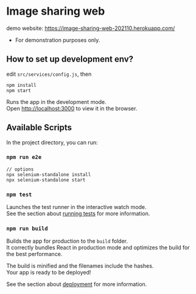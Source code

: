 # Image sharing web

demo website: <https://image-sharing-web-202110.herokuapp.com/>

- For demonstration purposes only.

## How to set up development env?

edit `src/services/config.js`, then

```
npm install
npm start
```

Runs the app in the development mode.<br />
Open [http://localhost:3000](http://localhost:3000) to view it in the browser.

## Available Scripts

In the project directory, you can run:

### `npm run e2e`

```
// options
npx selenium-standalone install
npx selenium-standalone start
```

### `npm test`

Launches the test runner in the interactive watch mode.<br />
See the section about [running tests](https://facebook.github.io/create-react-app/docs/running-tests) for more information.

### `npm run build`

Builds the app for production to the `build` folder.<br />
It correctly bundles React in production mode and optimizes the build for the best performance.

The build is minified and the filenames include the hashes.<br />
Your app is ready to be deployed!

See the section about [deployment](https://facebook.github.io/create-react-app/docs/deployment) for more information.
